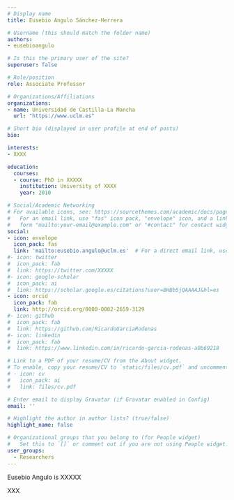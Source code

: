 ```yaml
---
# Display name
title: Eusebio Angulo Sánchez-Herrera

# Username (this should match the folder name)
authors:
- eusebioangulo

# Is this the primary user of the site?
superuser: false

# Role/position
role: Associate Professor

# Organizations/Affiliations
organizations:
- name: Universidad de Castilla-La Mancha
  url: "https://www.uclm.es"

# Short bio (displayed in user profile at end of posts)
bio:

interests:
- XXXX

education:
  courses:
  - course: PhD in XXXXX
    institution: University of XXXX
    year: 2010

# Social/Academic Networking
# For available icons, see: https://sourcethemes.com/academic/docs/page-builder/#icons
#   For an email link, use "fas" icon pack, "envelope" icon, and a link in the
#   form "mailto:your-email@example.com" or "#contact" for contact widget.
social:
- icon: envelope
  icon_pack: fas
  link: 'mailto:eusebio.angulo@uclm.es'  # For a direct email link, use "mailto:test@example.org".
#- icon: twitter
#  icon_pack: fab
#  link: https://twitter.com/XXXXX
#- icon: google-scholar
#  icon_pack: ai
#  link: https://scholar.google.es/citations?user=BHBb5jQAAAAJ&hl=es
- icon: orcid
  icon_pack: fab
  link: http://orcid.org/0000-0002-2659-3129
#- icon: github
#  icon_pack: fab
#  link: https://github.com/RicardoGarciaRodenas
#- icon: linkedin
#  icon_pack: fab
#  link: https://www.linkedin.com/in/ricardo-garcia-rodenas-a0b69218

# Link to a PDF of your resume/CV from the About widget.
# To enable, copy your resume/CV to `static/files/cv.pdf` and uncomment the lines below.
# - icon: cv
#   icon_pack: ai
#   link: files/cv.pdf

# Enter email to display Gravatar (if Gravatar enabled in Config)
email: ''

# Highlight the author in author lists? (true/false)
highlight_name: false

# Organizational groups that you belong to (for People widget)
#   Set this to `[]` or comment out if you are not using People widget.
user_groups:
  - Researchers
---
```


<p align="justify">
Eusebio Angulo is XXXXX
</p>

<p align="justify">
XXX
</p>
